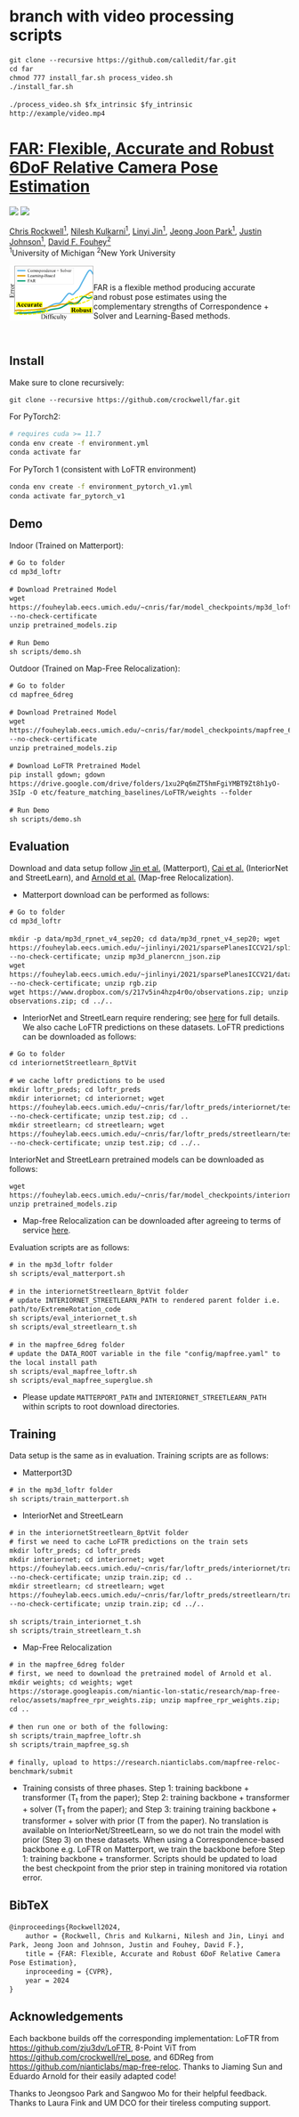# branch with video processing scripts

```
git clone --recursive https://github.com/calledit/far.git
cd far
chmod 777 install_far.sh process_video.sh
./install_far.sh

./process_video.sh $fx_intrinsic $fy_intrinsic http://example/video.mp4
```
# [FAR: Flexible, Accurate and Robust 6DoF Relative Camera Pose Estimation](https://arxiv.org/abs/2403.03221)

<a href="https://crockwell.github.io/far/"><img src="https://img.shields.io/static/v1?label=Project&message=Website&color=red" height=20.5></a> 
<a href="https://arxiv.org/abs/2403.03221"><img src="https://img.shields.io/badge/arXiv-2403.03221-b31b1b.svg" height=20.5></a>

[Chris Rockwell<sup>1</sup>](https://crockwell.github.io), [Nilesh Kulkarni<sup>1</sup>](https://nileshkulkarni.github.io/), [Linyi Jin<sup>1</sup>](https://jinlinyi.github.io/), 
[Jeong Joon Park<sup>1</sup>](https://jjparkcv.github.io/), [Justin Johnson<sup>1</sup>](https://web.eecs.umich.edu/~justincj), [David F. Fouhey<sup>2</sup>](https://cs.nyu.edu/~fouhey/) \
<sup>1</sup>University of Michigan <sup>2</sup>New York University

<img src="far_thumbnail.png" align="left" alt="drawing" width="30%">

<br />

FAR is a flexible method producing accurate \
and robust pose estimates using the \
complementary strengths of Correspondence + \
Solver and Learning-Based methods.

<br />

## Install

Make sure to clone recursively: 
```
git clone --recursive https://github.com/crockwell/far.git
```

For PyTorch2:
```sh
# requires cuda >= 11.7
conda env create -f environment.yml
conda activate far
```

For PyTorch 1 (consistent with LoFTR environment)
```sh
conda env create -f environment_pytorch_v1.yml
conda activate far_pytorch_v1
```

## Demo

Indoor (Trained on Matterport): 

```
# Go to folder
cd mp3d_loftr

# Download Pretrained Model
wget https://fouheylab.eecs.umich.edu/~cnris/far/model_checkpoints/mp3d_loftr/pretrained_models.zip --no-check-certificate
unzip pretrained_models.zip

# Run Demo
sh scripts/demo.sh
```

Outdoor (Trained on Map-Free Relocalization): 
```
# Go to folder
cd mapfree_6dreg

# Download Pretrained Model
wget https://fouheylab.eecs.umich.edu/~cnris/far/model_checkpoints/mapfree_6dreg/pretrained_models.zip --no-check-certificate
unzip pretrained_models.zip

# Download LoFTR Pretrained Model
pip install gdown; gdown https://drive.google.com/drive/folders/1xu2Pq6mZT5hmFgiYMBT9Zt8h1yO-3SIp -O etc/feature_matching_baselines/LoFTR/weights --folder

# Run Demo
sh scripts/demo.sh
```

## Evaluation

Download and data setup follow [Jin et al.](https://github.com/jinlinyi/SparsePlanes/blob/main/docs/data.md) (Matterport), [Cai et al.](https://github.com/RuojinCai/ExtremeRotation_code) 
(InteriorNet and StreetLearn), and [Arnold et al.](https://github.com/nianticlabs/map-free-reloc) (Map-free Relocalization).
- Matterport download can be performed as follows:
```
# Go to folder
cd mp3d_loftr

mkdir -p data/mp3d_rpnet_v4_sep20; cd data/mp3d_rpnet_v4_sep20; wget https://fouheylab.eecs.umich.edu/~jinlinyi/2021/sparsePlanesICCV21/split/mp3d_planercnn_json.zip --no-check-certificate; unzip mp3d_planercnn_json.zip
wget https://fouheylab.eecs.umich.edu/~jinlinyi/2021/sparsePlanesICCV21/data/rgb.zip --no-check-certificate; unzip rgb.zip
wget https://www.dropbox.com/s/217v5in4hzp4r0o/observations.zip; unzip observations.zip; cd ../..
```
- InteriorNet and StreetLearn require rendering; see [here](https://github.com/RuojinCai/ExtremeRotation_code#dataset) for full details.
We also cache LoFTR predictions on these datasets. LoFTR predictions can be downloaded as follows:
```
# Go to folder
cd interiornetStreetlearn_8ptVit

# we cache loftr predictions to be used
mkdir loftr_preds; cd loftr_preds
mkdir interiornet; cd interiornet; wget https://fouheylab.eecs.umich.edu/~cnris/far/loftr_preds/interiornet/test.zip --no-check-certificate; unzip test.zip; cd ..
mkdir streetlearn; cd streetlearn; wget https://fouheylab.eecs.umich.edu/~cnris/far/loftr_preds/streetlearn/test.zip --no-check-certificate; unzip test.zip; cd ../..
```
InteriorNet and StreetLearn pretrained models can be downloaded as follows:
```
wget https://fouheylab.eecs.umich.edu/~cnris/far/model_checkpoints/interiornetStreetlearn_8ptVit/pretrained_models.zip
unzip pretrained_models.zip
```
- Map-free Relocalization can be downloaded after agreeing to terms of service [here](https://research.nianticlabs.com/mapfree-reloc-benchmark/dataset).

Evaluation scripts are as follows:
```
# in the mp3d_loftr folder
sh scripts/eval_matterport.sh

# in the interiornetStreetlearn_8ptVit folder
# update INTERIORNET_STREETLEARN_PATH to rendered parent folder i.e. path/to/ExtremeRotation_code
sh scripts/eval_interiornet_t.sh
sh scripts/eval_streetlearn_t.sh

# in the mapfree_6dreg folder
# update the DATA_ROOT variable in the file "config/mapfree.yaml" to the local install path
sh scripts/eval_mapfree_loftr.sh
sh scripts/eval_mapfree_superglue.sh
```

- Please update `MATTERPORT_PATH` and `INTERIORNET_STREETLEARN_PATH` within scripts to root download directories.

## Training

Data setup is the same as in evaluation. Training scripts are as follows:
- Matterport3D
```
# in the mp3d_loftr folder
sh scripts/train_matterport.sh
```
- InteriorNet and StreetLearn
```
# in the interiornetStreetlearn_8ptVit folder
# first we need to cache LoFTR predictions on the train sets
mkdir loftr_preds; cd loftr_preds
mkdir interiornet; cd interiornet; wget https://fouheylab.eecs.umich.edu/~cnris/far/loftr_preds/interiornet/train.zip --no-check-certificate; unzip train.zip; cd ..
mkdir streetlearn; cd streetlearn; wget https://fouheylab.eecs.umich.edu/~cnris/far/loftr_preds/streetlearn/train.zip --no-check-certificate; unzip train.zip; cd ../..

sh scripts/train_interiornet_t.sh
sh scripts/train_streetlearn_t.sh
```
- Map-Free Relocalization
```
# in the mapfree_6dreg folder
# first, we need to download the pretrained model of Arnold et al.
mkdir weights; cd weights; wget https://storage.googleapis.com/niantic-lon-static/research/map-free-reloc/assets/mapfree_rpr_weights.zip; unzip mapfree_rpr_weights.zip; cd ..

# then run one or both of the following:
sh scripts/train_mapfree_loftr.sh
sh scripts/train_mapfree_sg.sh

# finally, upload to https://research.nianticlabs.com/mapfree-reloc-benchmark/submit
```
- Training consists of three phases. Step 1: training backbone + transformer (T<sub>t</sub> from the paper); Step 2: training backbone + transformer + solver (T<sub>1</sub> from the paper);
and Step 3: training training backbone + transformer + solver with prior (T from the paper). No translation is available on InteriorNet/StreetLearn, so we do not train the model with prior (Step 3) on these datasets.
When using a Correspondence-based backbone e.g. LoFTR on Matterport, we train the backbone before Step 1: training backbone + transformer.
Scripts should be updated to load the best checkpoint from the prior step in training monitored via rotation error.

## BibTeX

```
@inproceedings{Rockwell2024,
    author = {Rockwell, Chris and Kulkarni, Nilesh and Jin, Linyi and Park, Jeong Joon and Johnson, Justin and Fouhey, David F.},
    title = {FAR: Flexible, Accurate and Robust 6DoF Relative Camera Pose Estimation},
    inproceeding = {CVPR},
    year = 2024
}
```

## Acknowledgements

Each backbone builds off the corresponding implementation: LoFTR from https://github.com/zju3dv/LoFTR, 8-Point ViT from https://github.com/crockwell/rel_pose, and 6DReg from https://github.com/nianticlabs/map-free-reloc.
Thanks to Jiaming Sun and Eduardo Arnold for their easily adapted code!

Thanks to Jeongsoo Park and Sangwoo Mo for
their helpful feedback. Thanks to Laura Fink and
UM DCO for their tireless computing support.
